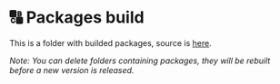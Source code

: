 # 🔠 Packages build

This is a folder with builded packages, source is [here](../src/_packages/).

_Note: You can delete folders containing packages, they will be rebuilt before a new version is released._
